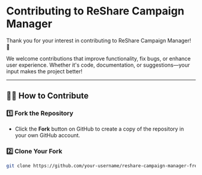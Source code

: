 # Contributing to ReShare Campaign Manager

Thank you for your interest in contributing to ReShare Campaign Manager! 🚀

We welcome contributions that improve functionality, fix bugs, or enhance user experience. Whether it's code, documentation, or suggestions—your input makes the project better!

---

## 🧑‍💻 How to Contribute

### 1️⃣ Fork the Repository
- Click the **Fork** button on GitHub to create a copy of the repository in your own GitHub account.

### 2️⃣ Clone Your Fork
```bash
git clone https://github.com/your-username/reshare-campaign-manager-free.git

